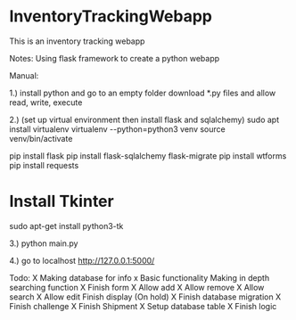 # InventoryTrackingWebapp
This is an inventory tracking webapp

Notes:
Using flask framework to create a python webapp

Manual:

1.)
install python and go to an empty folder
download *.py files and allow read, write, execute

2.) (set up virtual environment then install flask and sqlalchemy)
sudo apt install virtualenv
virtualenv --python=python3 venv
source venv/bin/activate

pip install flask
pip install flask-sqlalchemy flask-migrate
pip install wtforms
pip install requests
# Install Tkinter
sudo apt-get install python3-tk

3.)
python main.py

4.)
go to localhost http://127.0.0.1:5000/

Todo:
X   Making database for info
x   Basic functionality
    Making in depth searching function
X   Finish form
X       Allow add
X       Allow remove
X       Allow search
X       Allow edit
    Finish display (On hold)
X   Finish database migration
X   Finish challenge
X       Finish Shipment
X       Setup database table
X       Finish logic